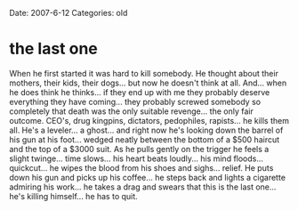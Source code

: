 Date: 2007-6-12
Categories: old

# the last one

When he first started it was hard to kill somebody.  He thought about their mothers, their kids, their dogs... but now he doesn't think at all.  And... when he does think he thinks... if they end up with me they probably deserve everything they have coming... they probably screwed somebody so completely that death was the only suitable revenge... the only fair outcome.  CEO's, drug kingpins, dictators, pedophiles, rapists... he kills them all.  He's a leveler... a ghost... and right now he's looking down the barrel of his gun at his foot... wedged neatly between the bottom of a $500 haircut and the top of a $3000 suit.  As he pulls gently on the trigger he feels a slight twinge... time slows... his heart beats loudly... his mind floods... quickcut... he wipes the blood from his shoes and sighs... relief.  He puts down his gun and picks up his coffee... he steps back and lights a cigarette admiring his work... he takes a drag and swears that this is the last one... he's killing himself... he has to quit.

